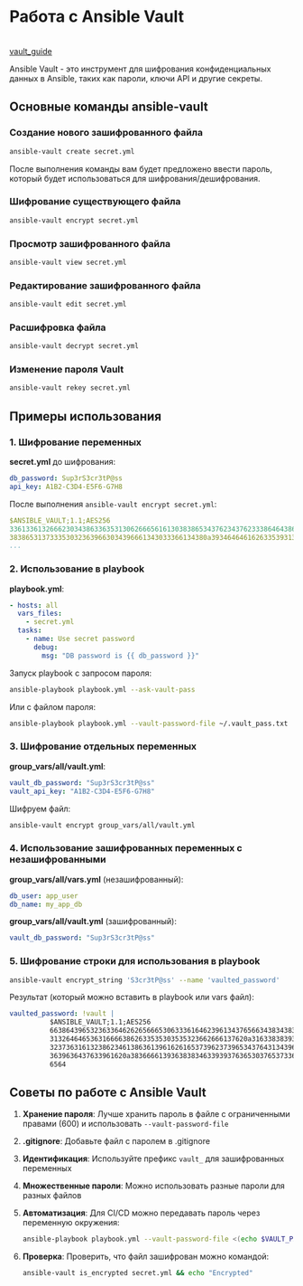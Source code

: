 # Работа с Ansible Vault
<br/> [vault_guide](https://docs.ansible.com/ansible/latest/vault_guide/index.html)

Ansible Vault - это инструмент для шифрования конфиденциальных данных в Ansible, таких как пароли, ключи API и другие секреты.

## Основные команды ansible-vault

### Создание нового зашифрованного файла
```bash
ansible-vault create secret.yml
```
После выполнения команды вам будет предложено ввести пароль, который будет использоваться для шифрования/дешифрования.

### Шифрование существующего файла
```bash
ansible-vault encrypt secret.yml
```

### Просмотр зашифрованного файла
```bash
ansible-vault view secret.yml
```

### Редактирование зашифрованного файла
```bash
ansible-vault edit secret.yml
```

### Расшифровка файла
```bash
ansible-vault decrypt secret.yml
```

### Изменение пароля Vault
```bash
ansible-vault rekey secret.yml
```

## Примеры использования

### 1. Шифрование переменных

**secret.yml** до шифрования:
```yaml
db_password: Sup3rS3cr3tP@ss
api_key: A1B2-C3D4-E5F6-G7H8
```

После выполнения `ansible-vault encrypt secret.yml`:
```yaml
$ANSIBLE_VAULT;1.1;AES256
33613361326662303438633635313062666561613038386534376234376233386464386530373961
3838653137333530323639663034396661343033366134380a393464646162633539313763353239
...
```

### 2. Использование в playbook

**playbook.yml**:
```yaml
- hosts: all
  vars_files:
    - secret.yml
  tasks:
    - name: Use secret password
      debug:
        msg: "DB password is {{ db_password }}"
```

Запуск playbook с запросом пароля:
```bash
ansible-playbook playbook.yml --ask-vault-pass
```

Или с файлом пароля:
```bash
ansible-playbook playbook.yml --vault-password-file ~/.vault_pass.txt
```

### 3. Шифрование отдельных переменных

**group_vars/all/vault.yml**:
```yaml
vault_db_password: "Sup3rS3cr3tP@ss"
vault_api_key: "A1B2-C3D4-E5F6-G7H8"
```

Шифруем файл:
```bash
ansible-vault encrypt group_vars/all/vault.yml
```

### 4. Использование зашифрованных переменных с незашифрованными

**group_vars/all/vars.yml** (незашифрованный):
```yaml
db_user: app_user
db_name: my_app_db
```

**group_vars/all/vault.yml** (зашифрованный):
```yaml
vault_db_password: "Sup3rS3cr3tP@ss"
```

### 5. Шифрование строки для использования в playbook

```bash
ansible-vault encrypt_string 'S3cr3tP@ss' --name 'vaulted_password'
```

Результат (который можно вставить в playbook или vars файл):
```yaml
vaulted_password: !vault |
          $ANSIBLE_VAULT;1.1;AES256
          66386439653236336462626566653063336164623961343765663438343832653639323138363862
          3132646465363166663862633535303535323662666137620a316338383939393839666336353339
          32373631613238623461386361396162616537396237396534376431343964353938383761616232
          3639636437633961620a383666613936383834633939376365303765373363323066313365373331
          6564
```

## Советы по работе с Ansible Vault

1. **Хранение пароля**: Лучше хранить пароль в файле с ограниченными правами (600) и использовать `--vault-password-file`
2. **.gitignore**: Добавьте файл с паролем в .gitignore
3. **Идентификация**: Используйте префикс `vault_` для зашифрованных переменных
4. **Множественные пароли**: Можно использовать разные пароли для разных файлов
5. **Автоматизация**: Для CI/CD можно передавать пароль через переменную окружения:
   ```bash
   ansible-playbook playbook.yml --vault-password-file <(echo $VAULT_PASS)
   ```

6. **Проверка**: Проверить, что файл зашифрован можно командой:
   ```bash
   ansible-vault is_encrypted secret.yml && echo "Encrypted"
   ```
